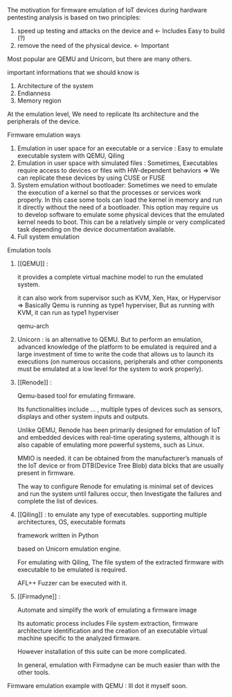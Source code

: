 The motivation for firmware emulation of IoT devices during hardware pentesting analysis is based on two principles: 
1. speed up testing and attacks on the device and ← Includes Easy to build (?) 
2. remove the need of the physical device. ← Important

Most popular are QEMU and Unicorn, but there are many others.

important informations that we should know is
1. Architecture of the system
2. Endianness
3. Memory region

At the emulation level, We need to replicate Its architecture and the peripherals of the device.

Firmware emulation ways

1. Emulation in user space for an executable or a service : Easy to emulate executable system with QEMU, Qiling
2. Emulation in user space with simulated files : Sometimes, Executables require access to devices or files with HW-dependent behaviors ⇒ We can replicate these devices by using CUSE or FUSE
3. System emulation without bootloader: Sometimes we need to emulate the execution of a kernel so that the processes or services work properly. In this case some tools can load the kernel in memory and run it directly without the need of a bootloader. This option may require us to develop software to emulate some physical devices that the emulated kernel needs to boot. This can be a relatively simple or very complicated task depending on the device documentation available.
4. Full system emulation


Emulation tools

1. [[QEMU]] :
    
    it provides a complete virtual machine model to run the emulated system.
    
    it can also work from supervisor such as KVM, Xen, Hax, or Hypervisor ⇒ Basically Qemu is running as type1 hyperviser, But as running with KVM, it can run as type1 hyperviser
    
    qemu-arch
    
2. Unicorn : is an alternative to QEMU. But to perform an emulation, advanced knowledge of the platform to be emulated is required and a large investment of time to write the code that allows us to launch its executions (on numerous occasions, peripherals and other components must be emulated at a low level for the system to work properly).
    
3. [[Renode]] :
    
    Qemu-based tool for emulating firmware.
    
    Its functionalities include … , multiple types of devices such as sensors, displays and other system inputs and outputs.
    
    Unlike QEMU, Renode has been primarily designed for emulation of IoT and embedded devices with real-time operating systems, although it is also capable of emulating more powerful systems, such as Linux.
    
    MMIO is needed. it can be obtained from the manufacturer’s manuals of the IoT device or from DTB(Device Tree Blob) data blcks that are usually present in firmware.
    
    The way to configure Renode for emulating is minimal set of devices and run the system until failures occur, then Investigate the failures and complete the list of devices.
    
4. [[Qiling]] : to emulate any type of executables. supporting multiple architectures, OS, executable formats
    
    framework written in Python
    
    based on Unicorn emulation engine.
    
    For emulating with Qiling, The file system of the extracted firmware with executable to be emulated is required.
    
    AFL++ Fuzzer can be executed with it.
    
5. [[Firmadyne]] :
    
    Automate and simplify the work of emulating a firmware image
    
    Its automatic process includes File system extraction, firmware architecture identification and the creation of an executable virtual machine specific to the analyzed firmware.
    
    However installation of this suite can be more complicated.
    
    In general, emulation with Firmadyne can be much easier than with the other tools.
    

Firmware emulation example with QEMU : Ill dot it myself soon.